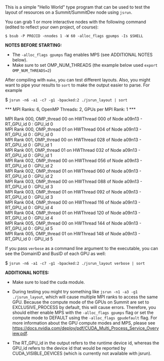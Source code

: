 This is a simple "Hello World" type program that can be used to test the layout of resources on a Summit/SummitDev node using `jsrun`.

You can grab 1 or more interactive nodes with the following command (edited to reflect your own project, of course):

`$ bsub -P PROJID -nnodes 1 -W 60 -alloc_flags gpumps -Is $SHELL`

**NOTES BEFORE STARTING:**  
* The `-alloc_flags gpumps` flag enables MPS (see ADDITIONAL NOTES below).  
* Make sure to set OMP_NUM_THREADS (the example below used `export OMP_NUM_THREADS=2`)

After compiling with `make`, you can test different layouts. Also, you might want to pipe your results to `sort` to make the output easier to parse. For example

$ `jsrun -n6 -a1 -c7 -g1 -bpacked:2 ./jsrun_layout | sort`

\*\*\* MPI Ranks: 6, OpenMP Threads: 2, GPUs per MPI Rank: 1 \*\*\*  

MPI Rank 000, OMP_thread 00 on HWThread 000 of Node a09n13 - RT_GPU_id 0 : GPU_id 0  
MPI Rank 000, OMP_thread 01 on HWThread 004 of Node a09n13 - RT_GPU_id 0 : GPU_id 0   
MPI Rank 001, OMP_thread 00 on HWThread 028 of Node a09n13 - RT_GPU_id 0 : GPU_id 1  
MPI Rank 001, OMP_thread 01 on HWThread 032 of Node a09n13 - RT_GPU_id 0 : GPU_id 1  
MPI Rank 002, OMP_thread 00 on HWThread 056 of Node a09n13 - RT_GPU_id 0 : GPU_id 2  
MPI Rank 002, OMP_thread 01 on HWThread 060 of Node a09n13 - RT_GPU_id 0 : GPU_id 2  
MPI Rank 003, OMP_thread 00 on HWThread 088 of Node a09n13 - RT_GPU_id 0 : GPU_id 3  
MPI Rank 003, OMP_thread 01 on HWThread 092 of Node a09n13 - RT_GPU_id 0 : GPU_id 3  
MPI Rank 004, OMP_thread 00 on HWThread 116 of Node a09n13 - RT_GPU_id 0 : GPU_id 4  
MPI Rank 004, OMP_thread 01 on HWThread 120 of Node a09n13 - RT_GPU_id 0 : GPU_id 4  
MPI Rank 005, OMP_thread 00 on HWThread 144 of Node a09n13 - RT_GPU_id 0 : GPU_id 5  
MPI Rank 005, OMP_thread 01 on HWThread 148 of Node a09n13 - RT_GPU_id 0 : GPU_id 5 
  
If you pass `verbose` as a command line argument to the executable, you can see the DomainID and BusID of each GPU as well:  
  
$ `jsrun -n6 -a1 -c7 -g1 -bpacked:2 ./jsrun_layout verbose | sort`
  
**ADDITIONAL NOTES:**  

* Make sure to load the cuda module.

* During testing you might try something like `jsrun -n1 -a3 -g1 ./jsrun_layout`, which will cause multiple MPI ranks to access the same GPU. Because the compute mode of the GPUs on Summit are set to EXCLUSIVE_PROCESS by default, this will cause errors. Therefore, you should either enable MPS with the `-alloc_flags gpumps` flag or set the compute mode to DEFAULT using the `-alloc_flags gpudefault` flag. For more information about the GPU compute modes and MPS, please see https://docs.nvidia.com/deploy/pdf/CUDA_Multi_Process_Service_Overview.pdf.

* The RT_GPU_id in the output refers to the runtime device id, whereas the GPU_id refers to the device id that would be reported by CUDA_VISIBLE_DEVICES (which is currently not available with jsrun).
